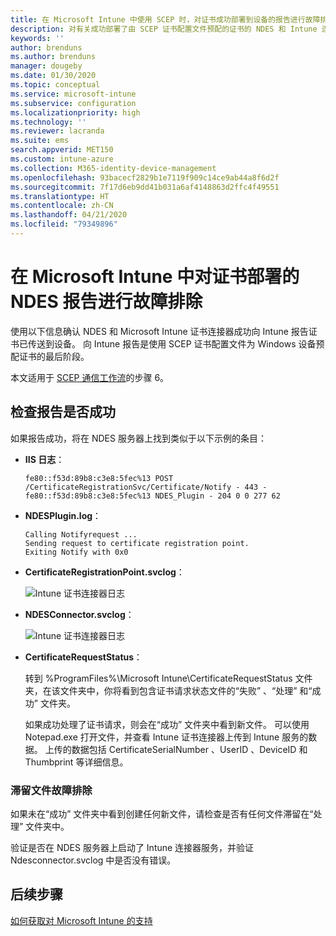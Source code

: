 ```yaml
---
title: 在 Microsoft Intune 中使用 SCEP 时，对证书成功部署到设备的报告进行故障排除 | Microsoft Docs
description: 对有关成功部署了由 SCEP 证书配置文件预配的证书的 NDES 和 Intune 连接器报告进行故障排除。
keywords: ''
author: brenduns
ms.author: brenduns
manager: dougeby
ms.date: 01/30/2020
ms.topic: conceptual
ms.service: microsoft-intune
ms.subservice: configuration
ms.localizationpriority: high
ms.technology: ''
ms.reviewer: lacranda
ms.suite: ems
search.appverid: MET150
ms.custom: intune-azure
ms.collection: M365-identity-device-management
ms.openlocfilehash: 93bacecf2829b1e7119f909c14ce9ab44a8f6d2f
ms.sourcegitcommit: 7f17d6eb9dd41b031a6af4148863d2ffc4f49551
ms.translationtype: HT
ms.contentlocale: zh-CN
ms.lasthandoff: 04/21/2020
ms.locfileid: "79349896"
---
```

# <a name="troubleshoot-ndes-reporting-of-certificate-deployments-in-microsoft-intune"></a>在 Microsoft Intune 中对证书部署的 NDES 报告进行故障排除

使用以下信息确认 NDES 和 Microsoft Intune 证书连接器成功向 Intune 报告证书已传送到设备。 向 Intune 报告是使用 SCEP 证书配置文件为 Windows 设备预配证书的最后阶段。

本文适用于 [SCEP 通信工作流](troubleshoot-scep-certificate-profiles.md)的步骤 6。

## <a name="review-for-signs-of-successful-reporting"></a>检查报告是否成功

如果报告成功，将在 NDES 服务器上找到类似于以下示例的条目：

- **IIS 日志**：

  `fe80::f53d:89b8:c3e8:5fec%13 POST /CertificateRegistrationSvc/Certificate/Notify - 443 - fe80::f53d:89b8:c3e8:5fec%13 NDES_Plugin - 204 0 0 277 62`

- **NDESPlugin.log**：

  ```
  Calling Notifyrequest ...
  Sending request to certificate registration point.
  Exiting Notify with 0x0
  ```

- **CertificateRegistrationPoint.svclog**：

  ![Intune 证书连接器日志](../protect/media/troubleshoot-scep-certificate-reporting/certificate-registration-point-log.png)

- **NDESConnector.svclog**：

  ![Intune 证书连接器日志](../protect/media/troubleshoot-scep-certificate-reporting/ndesconnector-log.png)

- **CertificateRequestStatus**：

  转到 %ProgramFiles%\Microsoft Intune\CertificateRequestStatus  文件夹，在该文件夹中，你将看到包含证书请求状态文件的“失败”  、“处理”  和“成功”  文件夹。

  如果成功处理了证书请求，则会在“成功”  文件夹中看到新文件。 可以使用 Notepad.exe  打开文件，并查看 Intune 证书连接器上传到 Intune 服务的数据。 上传的数据包括 CertificateSerialNumber  、UserID  、DeviceID  和 Thumbprint  等详细信息。

### <a name="troubleshoot-stuck-files"></a>滞留文件故障排除

如果未在“成功”  文件夹中看到创建任何新文件，请检查是否有任何文件滞留在“处理”  文件夹中。

验证是否在 NDES 服务器上启动了 Intune 连接器服务，并验证 Ndesconnector.svclog 中是否没有错误。

## <a name="next-steps"></a>后续步骤

[如何获取对 Microsoft Intune 的支持](../fundamentals/get-support.md)
